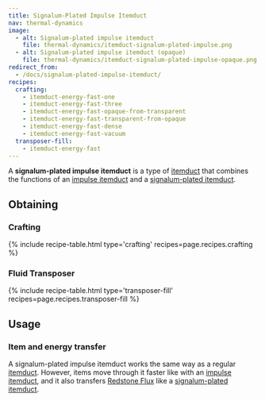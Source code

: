```yaml
---
title: Signalum-Plated Impulse Itemduct
nav: thermal-dynamics
image:
  - alt: Signalum-plated impulse itemduct
    file: thermal-dynamics/itemduct-signalum-plated-impulse.png
  - alt: Signalum-plated impulse itemduct (opaque)
    file: thermal-dynamics/itemduct-signalum-plated-impulse-opaque.png
redirect_from:
  - /docs/signalum-plated-impulse-itemduct/
recipes:
  crafting:
    - itemduct-energy-fast-one
    - itemduct-energy-fast-three
    - itemduct-energy-fast-opaque-from-transparent
    - itemduct-energy-fast-transparent-from-opaque
    - itemduct-energy-fast-dense
    - itemduct-energy-fast-vacuum
  transposer-fill:
    - itemduct-energy-fast
---
```


A **signalum-plated impulse itemduct** is a type of [itemduct](/docs/itemduct/)
that combines the functions of an [impulse itemduct](/docs/impulse-itemduct/)
and a [signalum-plated itemduct](/docs/signalum-plated-itemduct/).


Obtaining
---------

### Crafting
{% include recipe-table.html type='crafting' recipes=page.recipes.crafting %}

### Fluid Transposer
{% include recipe-table.html type='transposer-fill' recipes=page.recipes.transposer-fill %}


Usage
-----

### Item and energy transfer
A signalum-plated impulse itemduct works the same way as a regular
[itemduct](/docs/itemduct/). However, items move through it faster like with an
[impulse itemduct](/docs/impulse-itemduct/), and it also transfers [Redstone
Flux](/docs/redstone-flux/) like a [signalum-plated
itemduct](/docs/signalum-plated-itemduct/).
